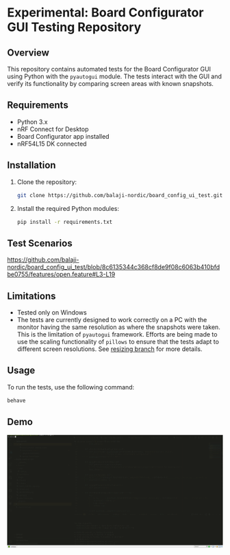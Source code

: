 # Experimental: Board Configurator GUI Testing Repository

## Overview

This repository contains automated tests for the Board Configurator GUI using Python with the `pyautogui` module. The tests interact with the GUI and verify its functionality by comparing screen areas with known snapshots.

## Requirements

- Python 3.x
- nRF Connect for Desktop 
- Board Configurator app installed
- nRF54L15 DK connected

## Installation

1. Clone the repository:

   ```bash
   git clone https://github.com/balaji-nordic/board_config_ui_test.git
   ```

2. Install the required Python modules:

   ```bash
   pip install -r requirements.txt
   ```

## Test Scenarios
 https://github.com/balaji-nordic/board_config_ui_test/blob/8c6135344c368cf8de9f08c6063b410bfdbe0755/features/open.feature#L3-L19

## Limitations

- Tested only on Windows
- The tests are currently designed to work correctly on a PC with the monitor having the same resolution as where the snapshots were taken. This is the limitation of `pyautogui` framework. Efforts are being made to use the scaling functionality of `pillows` to ensure that the tests adapt to different screen resolutions. See [resizing branch](https://github.com/balaji-nordic/board_config_ui_test/tree/resizing_to_work_on_all_monitors) for more details.

## Usage

To run the tests, use the following command:

```bash
behave
```

## Demo

![](https://github.com/balaji-nordic/board_config_ui_test/blob/main/working_capture.gif)
